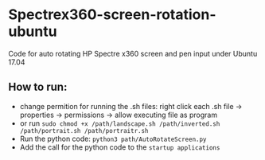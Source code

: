# Spectrex360-screen-rotation-ubuntu

Code for auto rotating HP Spectre x360 screen and pen input under Ubuntu 17.04

## How to run:
* change permition for running the .sh files: right click each .sh file -> properties -> permissions -> allow executing file as program
* or run ```sudo chmod +x /path/landscape.sh /path/inverted.sh /path/portrait.sh /path/portraitr.sh   ```
* Run the python code: ```python3 path/AutoRotateScreen.py```
* Add the call for the python code to the ```startup applications```

